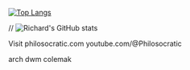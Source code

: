 [![Top Langs](https://github-readme-stats.vercel.app/api/top-langs/?username=rxzheng&langs_count=10)](https://github.com/anuraghazra/github-readme-stats)


// ![Richard's GitHub stats](https://github-readme-stats.vercel.app/api?username=rxzheng&show_icons=true&theme=tokyonight)

Visit philosocratic.com
youtube.com/@Philosocratic

arch dwm
colemak
